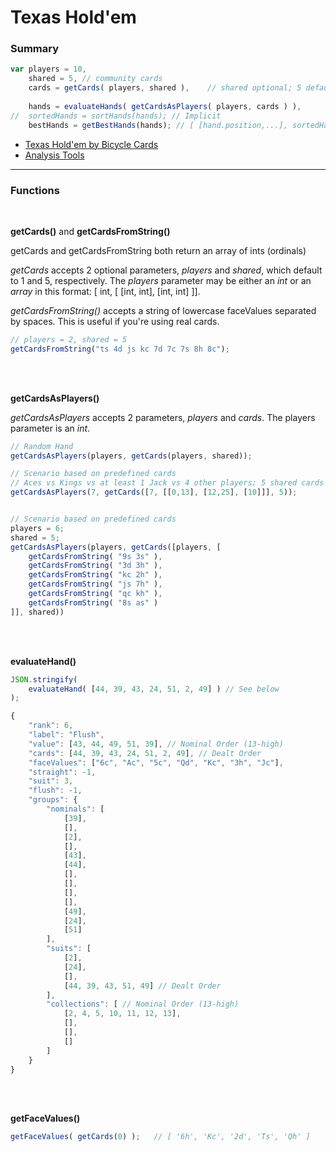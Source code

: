 # Texas Hold'em

### Summary


```js
var	players = 10,
	shared = 5,	// community cards
	cards = getCards( players, shared ),	// shared optional; 5 default
	
	hands = evaluateHands( getCardsAsPlayers( players, cards ) ),
//	sortedHands = sortHands(hands);	// Implicit
	bestHands = getBestHands(hands); // [ [hand.position,...], sortedHands[] ]
```
- [Texas Hold'em by Bicycle Cards](https://bicyclecards.com/how-to-play/texas-holdem-poker/)
- [Analysis Tools](https://github.com/wrightben/math/tree/master/Poker/Auto)


---


### Functions
<br />

**getCards()** and **getCardsFromString()**

getCards and getCardsFromString both return an array of ints (ordinals)

*getCards* accepts 2 optional parameters, *players* and *shared*, which default to 1 and 5, respectively. The *players* parameter may be either an *int* or an *array* in this format: [ int, [ [int, int], [int, int] ]].

*getCardsFromString()* accepts a string of lowercase faceValues separated by spaces. This is useful if you're using real cards.

```js
// players = 2, shared = 5
getCardsFromString("ts 4d js kc 7d 7c 7s 8h 8c");
```

<br /><br />

**getCardsAsPlayers()**

*getCardsAsPlayers* accepts 2 parameters, *players* and *cards*. The players parameter is an *int*.


```js
// Random Hand
getCardsAsPlayers(players, getCards(players, shared));

// Scenario based on predefined cards
// Aces vs Kings vs at least 1 Jack vs 4 other players; 5 shared cards
getCardsAsPlayers(7, getCards([7, [[0,13], [12,25], [10]]], 5));


// Scenario based on predefined cards
players = 6;
shared = 5;
getCardsAsPlayers(players, getCards([players, [
	getCardsFromString( "9s 3s" ),
	getCardsFromString( "3d 3h" ),
	getCardsFromString( "kc 2h" ),
	getCardsFromString( "js 7h" ),
	getCardsFromString( "qc kh" ),
	getCardsFromString( "8s as" )
]], shared))
```

<br /><br />

**evaluateHand()**

```js
JSON.stringify(
	evaluateHand( [44, 39, 43, 24, 51, 2, 49] )	// See below
);

{
	"rank": 6,
	"label": "Flush",
	"value": [43, 44, 49, 51, 39], // Nominal Order (13-high)
	"cards": [44, 39, 43, 24, 51, 2, 49], // Dealt Order
	"faceValues": ["6c", "Ac", "5c", "Qd", "Kc", "3h", "Jc"],
	"straight": -1,
	"suit": 3,
	"flush": -1,
	"groups": {
		"nominals": [
			[39],
			[],
			[2],
			[],
			[43],
			[44],
			[],
			[],
			[],
			[],
			[49],
			[24],
			[51]
		],
		"suits": [
			[2],
			[24],
			[],
			[44, 39, 43, 51, 49] // Dealt Order
		],
		"collections": [ // Nominal Order (13-high)
			[2, 4, 5, 10, 11, 12, 13],
			[],
			[],
			[]
		]
	}
}
```

<br /><br />

**getFaceValues()**
```js
getFaceValues( getCards(0) );	// [ '6h', 'Kc', '2d', 'Ts', 'Qh' ]
```
